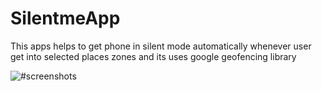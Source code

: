 # SilentmeApp
This apps helps to get phone in silent mode automatically whenever user get into selected places zones 
and its uses google geofencing library



![#screenshots](https://user-images.githubusercontent.com/26144019/42128171-ecdfd462-7cc2-11e8-96ee-44ca8f9e98b5.png)
